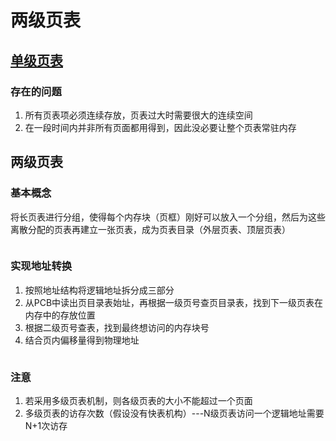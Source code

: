 # 两级页表

## [单级页表](./内存空间的分配与回收.md#内存空间的分配与回收##非连续分配管理###基本分页存储管理####数据结构)

### 存在的问题

1.  所有页表项必须连续存放，页表过大时需要很大的连续空间
2. 在一段时间内并非所有页面都用得到，因此没必要让整个页表常驻内存

## 两级页表

### 基本概念

将长页表进行分组，使得每个内存块（页框）刚好可以放入一个分组，然后为这些离散分配的页表再建立一张页表，成为页表目录（外层页表、顶层页表）

<img :src="$withBase='/img/os-tlpt.png'" class="align-center" />

### 实现地址转换

1. 按照地址结构将逻辑地址拆分成三部分
2. 从PCB中读出页目录表始址，再根据一级页号查页目录表，找到下一级页表在内存中的存放位置
3. 根据二级页号查表，找到最终想访问的内存块号
4. 结合页内偏移量得到物理地址

<img :src="$withBase='/img/os-two-level-page-table.png'" class="align-center" />

### 注意

1. 若采用多级页表机制，则各级页表的大小不能超过一个页面
2. 多级页表的访存次数（假设没有快表机构）---N级页表访问一个逻辑地址需要N+1次访存